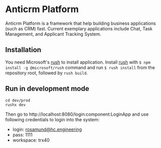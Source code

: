 # Anticrm Platform

Anticrm Platform is a framework that help building business applications (such as CRM) fast. Current exemplary applications include Chat, Task Management, and Applicant Tracking System.

## Installation

You need Microsoft's [rush](https://rushjs.io) to install application. Install [rush](https://rushjs.io) with `$ npm install -g @microsoft/rush` command and run `$ rush install` from the repository root, followed by `rush build`.

## Run in development mode

```
cd dev/prod
rushx dev
```
Then go to http://localhost:8080/login:component:LoginApp and use following credentials to login into the system:

* login: rosamund@hc.engineering
* pass: 1111
* workspace: trx40
